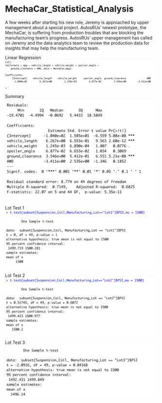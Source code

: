 # MechaCar_Statistical_Analysis

A few weeks after starting his new role, Jeremy is approached by upper management about a special project. AutosRUs’ newest prototype, the MechaCar, is suffering from production troubles that are blocking the manufacturing team’s progress. AutosRUs’ upper management has called on Jeremy and the data analytics team to review the production data for insights that may help the manufacturing team.





Linear Regression
![image](https://github.com/TSheridan01/MechaCar_Statistical_Analysis/blob/3199ad5ffcf8ec4ab9ab390f521bcc8386f9c59c/Resources/1%201.png)




Summary
![image](https://github.com/TSheridan01/MechaCar_Statistical_Analysis/blob/3199ad5ffcf8ec4ab9ab390f521bcc8386f9c59c/Resources/1%202.png)





Lot Test 1
![image](https://github.com/TSheridan01/MechaCar_Statistical_Analysis/blob/3199ad5ffcf8ec4ab9ab390f521bcc8386f9c59c/Resources/3%201.png)




Lot Test 2
![image](https://github.com/TSheridan01/MechaCar_Statistical_Analysis/blob/3199ad5ffcf8ec4ab9ab390f521bcc8386f9c59c/Resources/3%202.png)




Lot Test 3
![image](https://github.com/TSheridan01/MechaCar_Statistical_Analysis/blob/3199ad5ffcf8ec4ab9ab390f521bcc8386f9c59c/Resources/3%203.png)


